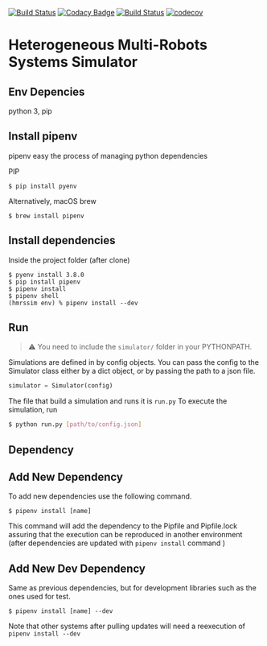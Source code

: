 [![Build Status](https://travis-ci.org/lesunb/HMRSsim.svg?branch=master)](https://travis-ci.org/lesunb/HMRSsim)
[![Codacy Badge](https://api.codacy.com/project/badge/Grade/b9b2abf80de34584a596147b099f4473)](https://app.codacy.com/gh/gabrielsr/hmrssim?utm_source=github.com&utm_medium=referral&utm_content=gabrielsr/hmrssim&utm_campaign=Badge_Grade_Settings)
[![Build Status](https://travis-ci.org/gabrielsr/hmrssim.svg?branch=master)](https://travis-ci.org/gabrielsr/hmrssim)
[![codecov](https://codecov.io/gh/gabrielsr/hmrssim/branch/master/graph/badge.svg)](https://codecov.io/gh/gabrielsr/hmrssim)

Heterogeneous Multi-Robots Systems Simulator
======================================================

Env Depencies
-------------
python 3, pip

Install pipenv
------------- 

pipenv easy the process of managing python dependencies

PIP
```console
$ pip install pyenv
```

Alternatively, macOS brew
```console
$ brew install pipenv 
```

Install dependencies
--------------------

Inside the project folder (after clone)

```console
$ pyenv install 3.8.0
$ pip install pipenv
$ pipenv install
$ pipenv shell
(hmrssim env) % pipenv install --dev
```

Run
---
> ⚠ You need to include the `simulator/` folder in your PYTHONPATH.

Simulations are defined in by config objects. You can pass the config to the Simulator class either by a dict object, or by passing the path to a json file.  
```python
simulator = Simulator(config)
```

The file that build a simulation and runs it is `run.py`
To execute the simulation, run
```bash
$ python run.py [path/to/config.json]
```

Dependency
----------

Add New Dependency
------------------

To add new dependencies use the following command.

```console
$ pipenv install [name]
```

This command will add the dependency to the Pipfile and Pipfile.lock assuring that the execution can be reproduced in another environment (after dependencies are updated with `pipenv install` command )

Add New Dev Dependency
----------------------
Same as previous dependencies, but for development libraries such as the ones used for test.

```console
$ pipenv install [name] --dev
```
Note that other systems after pulling updates will need a reexecution of `pipenv install --dev`
